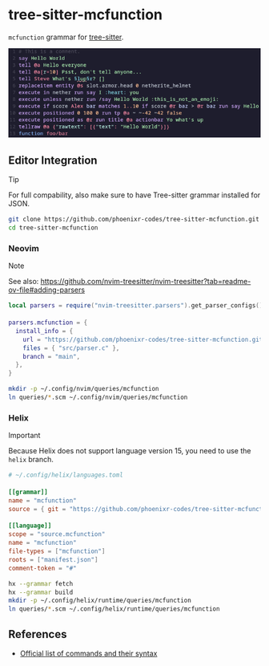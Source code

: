 # tree-sitter-mcfunction

`mcfunction` grammar for [tree-sitter][].

<p align="center">
  <img alt="Preview" src="./assets/preview.png" />
</p>

## Editor Integration

> [!TIP]
> For full compability, also make sure to have Tree-sitter grammar installed for
> JSON.

```sh
git clone https://github.com/phoenixr-codes/tree-sitter-mcfunction.git
cd tree-sitter-mcfunction
```

### Neovim

> [!NOTE]
> See also: <https://github.com/nvim-treesitter/nvim-treesitter?tab=readme-ov-file#adding-parsers>

```lua
local parsers = require("nvim-treesitter.parsers").get_parser_configs()

parsers.mcfunction = {
  install_info = {
    url = "https://github.com/phoenixr-codes/tree-sitter-mcfunction.git",
    files = { "src/parser.c" },
    branch = "main",
  },
}
```

```sh
mkdir -p ~/.config/nvim/queries/mcfunction
ln queries/*.scm ~/.config/nvim/queries/mcfunction
```

### Helix

> [!IMPORTANT]
> Because Helix does not support language version 15, you need to use the
> `helix` branch.

```toml
# ~/.config/helix/languages.toml

[[grammar]]
name = "mcfunction"
source = { git = "https://github.com/phoenixr-codes/tree-sitter-mcfunction", rev = "<LATEST COMMIT HASH OF `helix` BRANCH>" }

[[language]]
scope = "source.mcfunction"
name = "mcfunction"
file-types = ["mcfunction"]
roots = ["manifest.json"]
comment-token = "#"
```

```sh
hx --grammar fetch
hx --grammar build
mkdir -p ~/.config/helix/runtime/queries/mcfunction
ln queries/*.scm ~/.config/helix/runtime/queries/mcfunction
```

## References

- [Official list of commands and their syntax](https://github.com/MicrosoftDocs/minecraft-creator/tree/main/creator/Commands/commands)

[tree-sitter]: https://github.com/tree-sitter/tree-sitter
